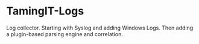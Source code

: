 # TamingIT-Logs
Log collector. Starting with Syslog and adding Windows Logs. Then adding a plugin-based parsing engine and correlation.
